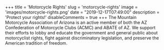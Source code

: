 +++
title = 'Motorcycle Rights'
slug = 'motorcycle-rights'
image = 'images/motorcycle-rights.png'
date = "2019-12-17T07:49:00"
description = 'Protect your rights!'
disableComments = true
+++
The Mountain Motorcycle Association of Arizona is an active member of both the AZ Confederation of Motorcycle Clubs (ACMC) and ABATE of AZ. We support their efforts to lobby and educate the government and general public about motorcyclist rights, fight against discriminatory legislation, and preserve the American tradition of freedom.
